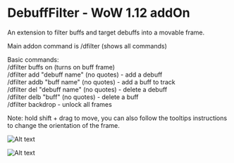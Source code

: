 # DebuffFilter - WoW 1.12 addOn

An extension to filter buffs and target debuffs into a movable frame.

Main addon command is /dfilter  (shows all commands)

Basic commands:  
/dfilter buffs on  (turns on buff frame)  
/dfilter add "debuff name"  (no quotes)  - add a debuff  
/dfilter addb "buff name" (no quotes) - add a buff to track  
/dfilter del "debuff name" (no quotes) - delete a debuff  
/dfilter delb "buff" (no quotes) - delete a buff  
/dfilter backdrop - unlock all frames  

Note: hold shift + drag to move, you can also follow the tooltips instructions to change the orientation of the frame.  

![Alt text](https://i.imgur.com/1LpDD4T.png)

![Alt text](https://i.imgur.com/UYbd3SQ.png)
